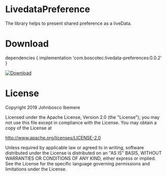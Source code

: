 # LivedataPreference
The library helps to present shared preference as a liveData.


# Download

dependencies {
    implementation 'com.boscotec:livedata-preferences:0.0.2'
}

[ ![Download](https://api.bintray.com/packages/boscotec/maven/livedata-preferences/images/download.svg?version=0.0.2) ](https://bintray.com/boscotec/maven/livedata-preferences/0.0.2/link)

# License
Copyright 2019 Johnbosco Ibemere

Licensed under the Apache License, Version 2.0 (the "License");
you may not use this file except in compliance with the License.
You may obtain a copy of the License at

   http://www.apache.org/licenses/LICENSE-2.0

Unless required by applicable law or agreed to in writing, software
distributed under the License is distributed on an "AS IS" BASIS,
WITHOUT WARRANTIES OR CONDITIONS OF ANY KIND, either express or implied.
See the License for the specific language governing permissions and
limitations under the License.
